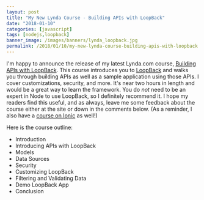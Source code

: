 ```yaml
---
layout: post
title: "My New Lynda Course - Building APIs with LoopBack"
date: "2018-01-10"
categories: [javascript]
tags: [nodejs,loopback]
banner_image: /images/banners/lynda_loopback.jpg
permalink: /2018/01/10/my-new-lynda-course-building-apis-with-loopback
---
```


I'm happy to announce the release of my latest Lynda.com course, [Building APIs with LoopBack](https://www.lynda.com/Node-js-tutorials/Welcome/630621/689210-4.html). This course introduces you to [LoopBack](https://loopback.io/) and walks you through building APIs as well as a sample application using those APIs. I cover customizations, security, and more. It's near two hours in length and would be a great way to learn the framework. You do *not* need to be an expert in Node to use LoopBack, so I definitely recommend it. I hope my readers find this useful, and as always, leave me some feedback about the course either at the site or down in the comments below. (As a reminder, I also have a [course on Ionic](https://www.lynda.com/Ionic-tutorials/Learning-Ionic-Basics/562925-2.html) as well!)

Here is the course outline:

* Introduction
* Introducing APIs with LoopBack
* Models
* Data Sources
* Security 
* Customizing LoopBack
* Filtering and Validating Data
* Demo LoopBack App
* Conclusion